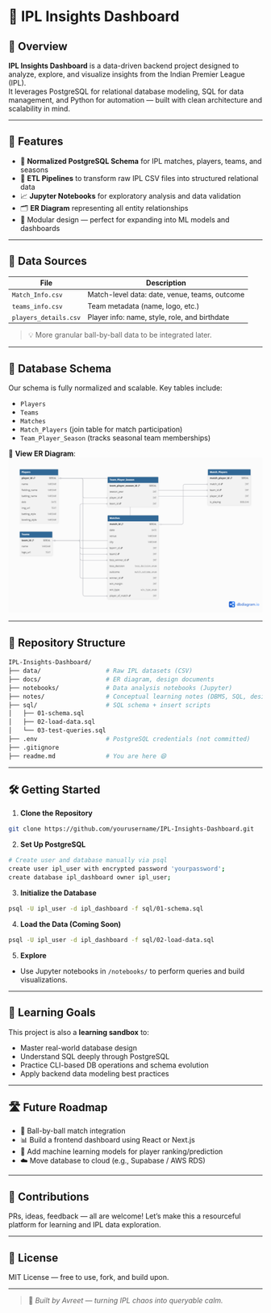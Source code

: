 # 🏏 IPL Insights Dashboard

## 📌 Overview
**IPL Insights Dashboard** is a data-driven backend project designed to analyze, explore, and visualize insights from the Indian Premier League (IPL).  
It leverages PostgreSQL for relational database modeling, SQL for data management, and Python for automation — built with clean architecture and scalability in mind.

---

## 🚀 Features

- 🧠 **Normalized PostgreSQL Schema** for IPL matches, players, teams, and seasons  
- 🔄 **ETL Pipelines** to transform raw IPL CSV files into structured relational data  
- 📈 **Jupyter Notebooks** for exploratory analysis and data validation  
- 🗂️ **ER Diagram** representing all entity relationships  
- 🧱 Modular design — perfect for expanding into ML models and dashboards

---

## 📂 Data Sources

| File               | Description                                      |
|--------------------|--------------------------------------------------|
| `Match_Info.csv`   | Match-level data: date, venue, teams, outcome    |
| `teams_info.csv`   | Team metadata (name, logo, etc.)                 |
| `players_details.csv` | Player info: name, style, role, and birthdate |

> 💡 More granular ball-by-ball data to be integrated later.

---

## 🧱 Database Schema

Our schema is fully normalized and scalable. Key tables include:

- `Players`
- `Teams`
- `Matches`
- `Match_Players` (join table for match participation)
- `Team_Player_Season` (tracks seasonal team memberships)

📌 **View ER Diagram**:  
![ER Diagram](docs/er-diagram.png)

---

## 📁 Repository Structure

```bash
IPL-Insights-Dashboard/
├── data/                  # Raw IPL datasets (CSV)
├── docs/                  # ER diagram, design documents
├── notebooks/             # Data analysis notebooks (Jupyter)
├── notes/                 # Conceptual learning notes (DBMS, SQL, design)
├── sql/                   # SQL schema + insert scripts
│   ├── 01-schema.sql
│   ├── 02-load-data.sql
│   └── 03-test-queries.sql
├── .env                   # PostgreSQL credentials (not committed)
├── .gitignore             
├── readme.md              # You are here 😄
````

---

## 🛠️ Getting Started

1. **Clone the Repository**

```bash
git clone https://github.com/yourusername/IPL-Insights-Dashboard.git
```

2. **Set Up PostgreSQL**

```bash
# Create user and database manually via psql
create user ipl_user with encrypted password 'yourpassword';
create database ipl_dashboard owner ipl_user;
```

3. **Initialize the Database**

```bash
psql -U ipl_user -d ipl_dashboard -f sql/01-schema.sql
```

4. **Load the Data (Coming Soon)**

```bash
psql -U ipl_user -d ipl_dashboard -f sql/02-load-data.sql
```

5. **Explore**

* Use Jupyter notebooks in `/notebooks/` to perform queries and build visualizations.

---

## 🧠 Learning Goals

This project is also a **learning sandbox** to:

* Master real-world database design
* Understand SQL deeply through PostgreSQL
* Practice CLI-based DB operations and schema evolution
* Apply backend data modeling best practices

---

## 🛣️ Future Roadmap

* 🔎 Ball-by-ball match integration
* 📊 Build a frontend dashboard using React or Next.js
* 🤖 Add machine learning models for player ranking/prediction
* ☁️ Move database to cloud (e.g., Supabase / AWS RDS)

---

## 🤝 Contributions

PRs, ideas, feedback — all are welcome!
Let’s make this a resourceful platform for learning and IPL data exploration.

---

## 📄 License

MIT License — free to use, fork, and build upon.

---

> 🧠 *Built by Avreet — turning IPL chaos into queryable calm.*

```